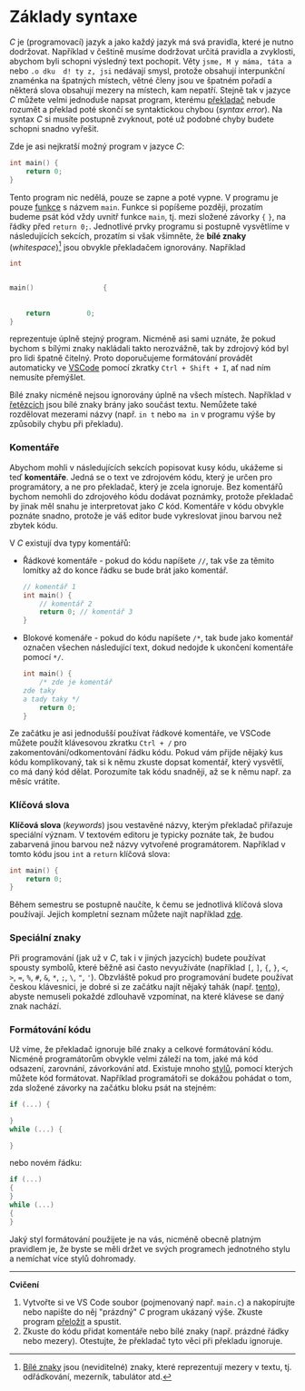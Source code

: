 # Základy syntaxe
*C* je (programovací) jazyk a jako každý jazyk má svá pravidla, které je nutno dodržovat.
Například v češtině musíme dodržovat určitá pravidla a zvyklosti, abychom byli schopni výsledný
text pochopit. Věty `jsme, M y máma, táta a` nebo `.o dku  d! ty z, jsi` nedávají smysl,
protože obsahují interpunkční znaménka na špatných místech, větné členy jsou ve špatném pořadí
a některá slova obsahují mezery na místech, kam nepatří. Stejně tak v jazyce *C* můžete velmi jednoduše
napsat program, kterému [překladač](../prostredi/preklad_programu.md) nebude rozumět a překlad poté skončí se
syntaktickou chybou (*syntax error*). Na syntax *C* si musíte postupně zvyknout, poté už podobné chyby
budete schopni snadno vyřešit.

Zde je asi nejkratší možný program v jazyce *C*:
```c
int main() {
    return 0;
}
```

Tento program nic nedělá, pouze se zapne a poté vypne. V programu je pouze [funkce](funkce/funkce.md)
s názvem `main`. Funkce si popíšeme později, prozatím budeme psát kód vždy uvnitř funkce `main`,
tj. mezi složené závorky `{` `}`, na řádky před `return 0;`. Jednotlivé prvky programu si
postupně vysvětlíme v následujících sekcích, prozatím si však všimněte, že **bílé znaky** (*whitespace*)[^1]
jsou obvykle překladačem ignorovány. Například
```c
int 


main()                 {
    
    
    return         0;
}

```
reprezentuje úplně stejný program. Nicméně asi sami uznáte, že pokud bychom s bílými znaky nakládali
takto nerozvážně, tak by zdrojový kód byl pro lidi špatně čitelný. Proto doporučujeme formátování provádět
automaticky ve [VSCode](../prostredi/editor.md) pomocí zkratky `Ctrl + Shift + I`, ať nad ním nemusíte přemýšlet.

Bílé znaky nicméně nejsou ignorovány úplně na všech místech. Například v [řetězcích](text/retezce.md)
jsou bílé znaky brány jako součást textu. Nemůžete také rozdělovat mezerami názvy (např. `in t` nebo
`ma in` v programu výše by způsobily chybu při překladu).

### Komentáře
Abychom mohli v následujících sekcích popisovat kusy kódu, ukážeme si teď **komentáře**. Jedná se
o text ve zdrojovém kódu, který je určen pro programátory, a ne pro překladač, který je zcela ignoruje.
Bez komentářů bychom nemohli do zdrojového kódu dodávat poznámky, protože překladač by jinak měl snahu
je interpretovat jako *C* kód. Komentáře v kódu obvykle poznáte snadno, protože je váš editor bude vykreslovat
jinou barvou než zbytek kódu.

V *C* existují dva typy komentářů:
- Řádkové komentáře - pokud do kódu napíšete `//`, tak vše za těmito lomítky až do konce řádku se 
bude brát jako komentář.
    ```c
    // komentář 1
    int main() {
        // komentář 2
        return 0; // komentář 3
    }
    ```
- Blokové komenáře - pokud do kódu napíšete `/*`, tak bude jako komentář označen všechen následující
text, dokud nedojde k ukončení komentáře pomocí `*/`.
    ```c
    int main() {
        /* zde je komentář
  zde taky
  a tady taky */
        return 0;
    }
    ```

Ze začátku je asi jednodušší používat řádkové komentáře, ve VSCode můžete použít klávesovou zkratku
`Ctrl + /` pro zakomentování/odkomentování řádku kódu. Pokud vám přijde nějaký kus kódu komplikovaný,
tak si k němu zkuste dopsat komentář, který vysvětlí, co má daný kód dělat. Porozumíte tak kódu
snadněji, až se k němu např. za měsíc vrátíte.

### Klíčová slova
**Klíčová slova** (*keywords*) jsou vestavěné názvy, kterým překladač přiřazuje speciální
význam. V textovém editoru je typicky poznáte tak, že budou zabarvená jinou barvou než názvy
vytvořené programátorem. Například v tomto kódu jsou `int` a `return` klíčová slova:
```c
int main() {
    return 0;
}
```

Během semestru se postupně naučíte, k čemu se jednotlivá klíčová slova používají. Jejich kompletní
seznam můžete najít například [zde](https://www.programiz.com/c-programming/list-all-keywords-c-language).

### Speciální znaky
Při programování (jak už v *C*, tak i v jiných jazycích) budete používat spousty symbolů, které běžně
asi často nevyužíváte (například `[`, `]`, `{`, `}`, `<`, `>`, `=`, `%`, `#`, `&`, `*`, `;`, `\`,
`"`, `'`). Obzvláště pokud pro programování budete používat českou klávesnici, je dobré si ze začátku
najít nějaký tahák (např. [tento](https://github.com/geordi/upr-course/blob/master/assets/cheatsheets/keyboard-cs.pdf)),
abyste nemuseli pokaždé zdlouhavě vzpomínat, na které klávese se daný znak nachází. 

[^1]: [Bílé znaky](https://cs.wikipedia.org/wiki/B%C3%ADl%C3%BD_znak) jsou (neviditelné) znaky,
které reprezentují mezery v textu, tj. odřádkování, mezerník, tabulátor atd.

### Formátování kódu
Už víme, že překladač ignoruje bílé znaky a celkové formátování kódu. Nicméně programátorům obvykle
velmi záleží na tom, jaké má kód odsazení, zarovnání, závorkování atd. Existuje mnoho
[stylů](https://en.wikipedia.org/wiki/Indentation_style), pomocí kterých můžete kód formátovat.
Například programátoři se dokážou pohádat o tom, zda složené závorky na začátku bloku psát na
stejném:
```c
if (...) {

}
while (...) {

}
```
nebo novém řádku:
```c
if (...)
{
}
while (...)
{
}
```
Jaký styl formátování použijete je na vás, nicméně obecně platným pravidlem je, že byste se měli
držet ve svých programech jednotného stylu a nemíchat více stylů dohromady.

<hr />

**Cvičení**

1) Vytvořte si ve VS Code soubor (pojmenovaný např. `main.c`) a nakopírujte nebo napište do něj
"prázdný" *C* program ukázaný výše. Zkuste program [přeložit](http://localhost:3000/prostredi/preklad_programu.html#p%C5%99eklad-prvn%C3%ADho-programu)
a spustit.
2) Zkuste do kódu přidat komentáře nebo bílé znaky (např. prázdné řádky nebo mezery). Otestujte, že
překladač tyto věci při překladu ignoruje.
